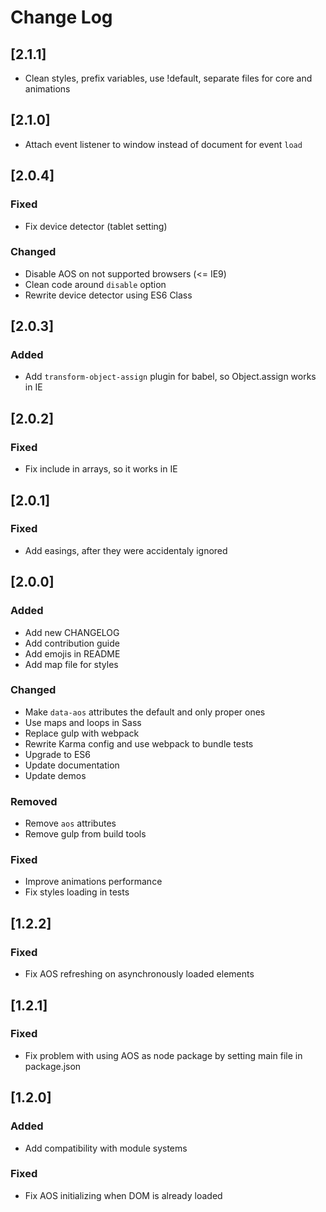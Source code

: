 ﻿# Change Log

## [2.1.1]
- Clean styles, prefix variables, use !default, separate files for core and animations

## [2.1.0]
- Attach event listener to window instead of document for event `load`

## [2.0.4]

### Fixed
- Fix device detector (tablet setting)

### Changed
- Disable AOS on not supported browsers (<= IE9)
- Clean code around `disable` option
- Rewrite device detector using ES6 Class

## [2.0.3]

### Added
- Add `transform-object-assign` plugin for babel, so Object.assign works in IE

## [2.0.2]

### Fixed
- Fix include in arrays, so it works in IE

## [2.0.1]

### Fixed
- Add easings, after they were accidentaly ignored

## [2.0.0]

### Added
- Add new CHANGELOG
- Add contribution guide
- Add emojis in README
- Add map file for styles

### Changed
- Make `data-aos` attributes the default and only proper ones
- Use maps and loops in Sass
- Replace gulp with webpack
- Rewrite Karma config and use webpack to bundle tests
- Upgrade to ES6
- Update documentation
- Update demos

### Removed
- Remove `aos` attributes
- Remove gulp from build tools

### Fixed
- Improve animations performance
- Fix styles loading in tests

## [1.2.2]
### Fixed
- Fix AOS refreshing on asynchronously loaded elements

## [1.2.1]
### Fixed
- Fix problem with using AOS as node package by setting main file in package.json

## [1.2.0]
### Added
- Add compatibility with module systems

### Fixed
- Fix AOS initializing when DOM is already loaded

